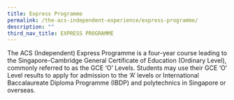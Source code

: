 ```yaml
---
title: Express Programme
permalink: /the-acs-independent-experience/express-programme/
description: ""
third_nav_title: EXPRESS PROGRAMME
---
```

The ACS (Independent) Express Programme is a four-year course leading to the Singapore-Cambridge General Certificate of Education (Ordinary Level), commonly referred to as the GCE ‘O’ Levels. Students may use their GCE ‘O’ Level results to apply for admission to the ‘A’ levels or International Baccalaureate Diploma Programme (IBDP) and polytechnics in Singapore or overseas.